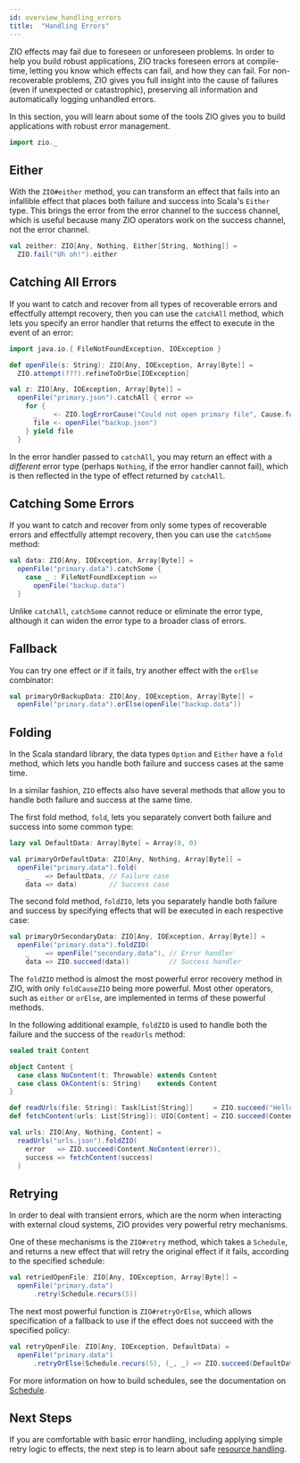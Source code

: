 ```yaml
---
id: overview_handling_errors
title:  "Handling Errors"
---
```


ZIO effects may fail due to foreseen or unforeseen problems. In order to help you build robust applications, ZIO tracks foreseen errors at compile-time, letting you know which effects can fail, and how they can fail. For non-recoverable problems, ZIO gives you full insight into the cause of failures (even if unexpected or catastrophic), preserving all information and automatically logging unhandled errors.

In this section, you will learn about some of the tools ZIO gives you to build applications with robust error management.

```scala mdoc:invisible
import zio._
```

## Either

With the `ZIO#either` method, you can transform an effect that fails into an infallible effect that places both failure and success into Scala's `Either` type. This brings the error from the error channel to the success channel, which is useful because many ZIO operators work on the success channel, not the error channel.

```scala mdoc:silent
val zeither: ZIO[Any, Nothing, Either[String, Nothing]] = 
  ZIO.fail("Uh oh!").either
```

## Catching All Errors

If you want to catch and recover from all types of recoverable errors and effectfully attempt recovery, then you can use the `catchAll` method, which lets you specify an error handler that returns the effect to execute in the event of an error:

```scala mdoc:invisible
import java.io.{ FileNotFoundException, IOException }

def openFile(s: String): ZIO[Any, IOException, Array[Byte]] = 
  ZIO.attempt(???).refineToOrDie[IOException]
```

```scala mdoc:silent
val z: ZIO[Any, IOException, Array[Byte]] = 
  openFile("primary.json").catchAll { error => 
    for {
      _    <- ZIO.logErrorCause("Could not open primary file", Cause.fail(error))
      file <- openFile("backup.json")
    } yield file 
  }
```

In the error handler passed to `catchAll`, you may return an effect with a _different_ error type (perhaps `Nothing`, if the error handler cannot fail), which is then reflected in the type of effect returned by `catchAll`.

## Catching Some Errors

If you want to catch and recover from only some types of recoverable errors and effectfully attempt recovery, then you can use the `catchSome` method:

```scala mdoc:silent
val data: ZIO[Any, IOException, Array[Byte]] = 
  openFile("primary.data").catchSome {
    case _ : FileNotFoundException => 
      openFile("backup.data")
  }
```

Unlike `catchAll`, `catchSome` cannot reduce or eliminate the error type, although it can widen the error type to a broader class of errors.

## Fallback

You can try one effect or if it fails, try another effect with the `orElse` combinator:

```scala mdoc:silent
val primaryOrBackupData: ZIO[Any, IOException, Array[Byte]] = 
  openFile("primary.data").orElse(openFile("backup.data"))
```

## Folding

In the Scala standard library, the data types `Option` and `Either` have a `fold` method, which lets you handle both failure and success cases at the same time.

In a similar fashion, `ZIO` effects also have several methods that allow you to handle both failure and success at the same time.

The first fold method, `fold`, lets you separately convert both failure and success into some common type:

```scala mdoc:silent
lazy val DefaultData: Array[Byte] = Array(0, 0)

val primaryOrDefaultData: ZIO[Any, Nothing, Array[Byte]] = 
  openFile("primary.data").fold(
    _    => DefaultData, // Failure case
    data => data)        // Success case
```

The second fold method, `foldZIO`, lets you separately handle both failure and success by specifying effects that will be executed in each respective case:

```scala mdoc:silent
val primaryOrSecondaryData: ZIO[Any, IOException, Array[Byte]] = 
  openFile("primary.data").foldZIO(
    _    => openFile("secondary.data"), // Error handler
    data => ZIO.succeed(data))          // Success handler
```

The `foldZIO` method is almost the most powerful error recovery method in ZIO, with only `foldCauseZIO` being more powerful. Most other operators, such as `either` or `orElse`, are implemented in terms of these powerful methods.

In the following additional example, `foldZIO` is used to handle both the failure and the success of the `readUrls` method:

```scala mdoc:invisible
sealed trait Content

object Content {
  case class NoContent(t: Throwable) extends Content
  case class OkContent(s: String)    extends Content
}

def readUrls(file: String): Task[List[String]]     = ZIO.succeed("Hello" :: Nil)
def fetchContent(urls: List[String]): UIO[Content] = ZIO.succeed(Content.OkContent("Roger"))
```
```scala mdoc:silent
val urls: ZIO[Any, Nothing, Content] =
  readUrls("urls.json").foldZIO(
    error   => ZIO.succeed(Content.NoContent(error)), 
    success => fetchContent(success)
  )
```

## Retrying

In order to deal with transient errors, which are the norm when interacting with external cloud systems, ZIO provides very powerful retry mechanisms.

One of these mechanisms is the `ZIO#retry` method, which takes a `Schedule`, and returns a new effect that will retry the original effect if it fails, according to the specified schedule:

```scala mdoc:silent
val retriedOpenFile: ZIO[Any, IOException, Array[Byte]] = 
  openFile("primary.data")
      .retry(Schedule.recurs(5))
```

The next most powerful function is `ZIO#retryOrElse`, which allows specification of a fallback to use if the effect does not succeed with the specified policy:

```scala
val retryOpenFile: ZIO[Any, IOException, DefaultData) = 
  openFile("primary.data")
      .retryOrElse(Schedule.recurs(5), (_, _) => ZIO.succeed(DefaultData))
```

For more information on how to build schedules, see the documentation on [Schedule](../datatypes/misc/schedule.md).

## Next Steps

If you are comfortable with basic error handling, including applying simple retry logic to effects, the next step is to learn about safe [resource handling](handling_resources.md).
